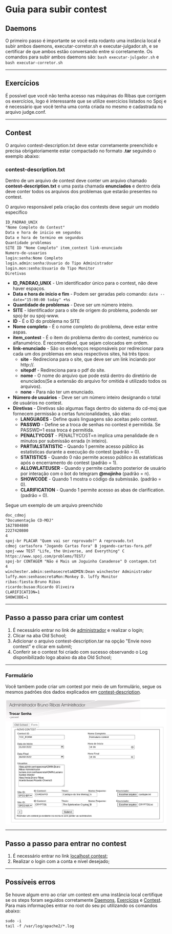 # Guia para subir contest

## Daemons

O primeiro passo é importante se você esta rodanto uma instância local é subir ambos daemons, executar-corretor.sh e executar-julgador.sh, e se certificar de que ambos estão conversando entre si corretamente. Os comandos para subir ambos daemons são: `bash executar-julgador.sh` e `bash executar-corretor.sh`

---

## Exercícios

É possível que você não tenha acesso nas máquinas do Ribas que corrigem os exercícios, logo é interessante que se utilize exercícios listados no Spoj e é necessário que você tenha uma conta criada no mesmo e cadastrada no arquivo judge.conf.

---

## Contest

O arquivo contest-description.txt deve estar corretamente preenchido e precisa obrigatoriamente estar compactado no formato **.tar** seguindo o exemplo abaixo:

### contest-description.txt

Dentro de um arquivo de contest deve conter um arquivo chamado **contest-description.txt** e uma pasta chamada **enunciados** e dentro dela deve conter todos os arquivos dos problemas que estarão presentes no contest.

O arquivo responsável pela criação dos contests deve seguir um modelo específico

```
ID_PADRAO_UNIX
"Nome Completo do Contest"
Data e hora de inicio em segundos
Data e hora de termino em segundos
Quantidade problemas
SITE ID "Nome Completo" item_contest link-enunciado
Numero-de-usuarios
login:senha:Nome Completo
login.admin:senha:Usuario do Tipo Administrador
login.mon:senha:Usuario do Tipo Monitor
Diretivas
```

- **ID_PADRAO_UNIX** - Um identificador único para o contest, não deve haver espaços.
- **Data e hora de início e fim** - Podem ser geradas pelo comando:
  `date --date="15:00:00 today" +%s`
- **Quantidade de problemas** - Deve ser um número inteiro.
- **SITE** - Identificador para o site de origem do problema, podendo ser spoj-br ou spoj-www.
- **ID** - É o ID do problema no SITE
- **Nome completo** - É o nome completo do problema, deve estar entre aspas.
- **item_contest** - É o item do problema dentro do contest, numérico ou alfanumérico. É recomendável, que sejam colocados em ordem.
- **link-enunciado** - São os endereços responsáveis por redirecionar para cada um dos problemas em seus respectivos sites, há três tipos:
  - **site** - Redireciona para o site, que deve ser um link inciando por http://.
  - **sitepdf** - Redireciona para o pdf do site.
  - **nome** - O nome do arquivo que pode está dentro do diretório de enunciados(Se a extensão do arquivo for omitida é utilizado todos os arquivos).
  - **none** - Para não ter um enunciado.
- **Número de usuários** - Deve ser um número inteiro designando o total de usuários no contest.
- **Diretivas** - Diretivas são algumas flags dentro do sistema do cd-moj que fornecem permissão a certas funcionalidades, são elas:
  - **LANGUAGES** - Define quais linguagens são aceitas pelo contest.
  - **PASSWD** - Define se a troca de senhas no contest é permitida. Se PASSWD=1 essa troca é permitida.
  - **PENALTYCOST** - PENALTYCOST=n implica uma penalidade de n minutos por submissão errada (n inteiro).
  - **PARTIALSTATISTIC** - Quando 1 permite acesso público às estatísticas durante a execução do contest (padrão = 0).
  - **STATISTICS** - Quando 0 não permite acesso público às estatísticas após o encerramento do contest (padrão = 1).
  - **ALLOWLATEUSER** - Quando y permite cadastro posterior de usuário por interação com o bot do telegram **@mojinho** (padrão = n).
  - **SHOWCODE** - Quando 1 mostra o código da submissão. (padrão = 0).
  - **CLARIFICATION** - Quando 1 permite acesso as abas de clarification. (padrão = 0).

Segue um exemplo de um arquivo preenchido

```
doc_cdmoj
"Documentação CD-MOJ"
1627804800
2227420800
4
spoj-br PLACAR "Quem vai ser reprovado?" A reprovado.txt
cdmoj cartasfora "Jogando Cartas Fora" B jogando-cartas-fora.pdf
spoj-www TEST "Life, the Universe, and Everything" C https://www.spoj.com/problems/TEST/
spoj-br CONTAGEM "Não é Mais um Joguinho Canadense" D contagem.txt
4
winchester.admin:senhasecretaADMIN:Dean winchester Administrador
luffy.mon:senhasecretaMon:Monkey D. luffy Monitor
ribas:fiesta:Bruno Ribas
ricardo:busao:Ricardo Oliveira
CLARIFICATION=1
SHOWCODE=1
```

---

## Passo a passo para criar um contest

1. É necessário entrar no link de [administrador](https://moj.naquadah.com.br/cgi-bin/admin.sh) e realizar o login;
2. Clicar na aba Old School;
3. Adicionar o arquivo contest-description.tar na opção "Envie novo contest" e clicar em submit;
4. Conferir se o contest foi criado com sucesso observando o Log disponibilizado logo abaixo da aba Old School;

---

### Formulário

Você tambem pode criar um contest por meio de um formulário, segue os mesmos padrões dos dados explicados em [contest-description](#contest-descriptiontxt).

![form](/steps/assets/form_create_contest.jpg)

---

## Passo a passo para entrar no contest

1. É necessário entrar no link [localhost contest](http://localhost/cgi-bin/index.sh);
2. Realizar o login com a conta e nível desejado;

---

## Possíveis erros

Se houve algum erro ao criar um contest em uma instância local certifique se os steps foram seguidos corretamente [Daemons](#daemons), [Exercícios](#exercicios) e [Contest](#contest). Para mais informações entrar no root do seu pc utilizando os comandos abaixo:

```
sudo -i
tail -f /var/log/apache2/*.log

```

